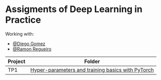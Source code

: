 # Assigments of Deep Learning in Practice

Working with:
- [@Diego Gomez](https://github.com/diego1401)
- [@Ramon Regueiro](https://github.com/RD-RegueiroEspino)


| Project | Folder |
| --- | ----------- |
| TP1 | [Hyper-parameters and training basics with PyTorch](https://github.com/israfelsr/assignments-mva/tree/main/dl-in-practice/tp-1)|